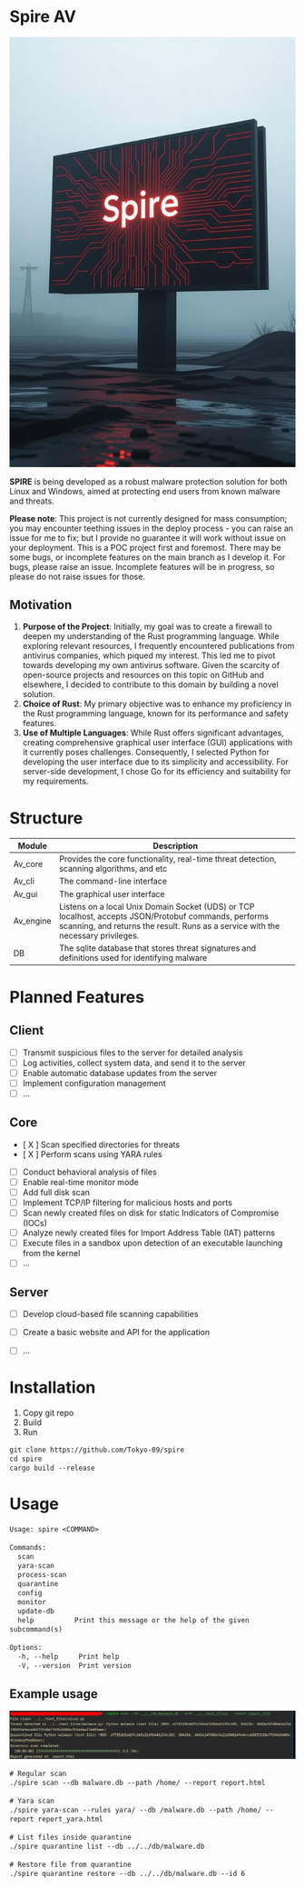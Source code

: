 # Spire AV

![Spire logo](img/spire.jpeg)

**SPIRE** is being developed as a robust malware protection solution for both Linux and Windows, aimed at protecting end users from known malware and threats.

**Please note**: This project is not currently designed for mass consumption; you may encounter teething issues in the deploy process - you can raise an issue for me to fix; but I provide no guarantee it will work without issue on your deployment. This is a POC project first and foremost. There may be some bugs, or incomplete features on the main branch as I develop it. For bugs, please raise an issue. Incomplete features will be in progress, so please do not raise issues for those.

## Motivation

1. **Purpose of the Project**: Initially, my goal was to create a firewall to deepen my understanding of the Rust programming language. While exploring relevant resources, I frequently encountered publications from antivirus companies, which piqued my interest. This led me to pivot towards developing my own antivirus software. Given the scarcity of open-source projects and resources on this topic on GitHub and elsewhere, I decided to contribute to this domain by building a novel solution.
2. **Choice of Rust**: My primary objective was to enhance my proficiency in the Rust programming language, known for its performance and safety features.
3. **Use of Multiple Languages**: While Rust offers significant advantages, creating comprehensive graphical user interface (GUI) applications with it currently poses challenges. Consequently, I selected Python for developing the user interface due to its simplicity and accessibility. For server-side development, I chose Go for its efficiency and suitability for my requirements.

# Structure

| Module | Description |
|--------|-------------|
| Av_core| Provides the core functionality, real-time threat detection, scanning algorithms, and etc |
| Av_cli | The command-line interface |
| Av_gui | The graphical user interface |
| Av_engine| Listens on a local Unix Domain Socket (UDS) or TCP localhost, accepts JSON/Protobuf commands, performs scanning, and returns the result. Runs as a service with the necessary privileges. |
| DB | The sqlite database that stores threat signatures and definitions used for identifying malware |

# Planned Features

## Client

* [  ] Transmit suspicious files to the server for detailed analysis
* [  ] Log activities, collect system data, and send it to the server
* [  ] Enable automatic database updates from the server
* [  ] Implement configuration management
* [  ] ...

## Core

* [ X ] Scan specified directories for threats
* [ X ] Perform scans using YARA rules
* [  ] Conduct behavioral analysis of files
* [  ] Enable real-time monitor mode
* [  ] Add full disk scan
* [  ] Implement TCP/IP filtering for malicious hosts and ports
* [  ] Scan newly created files on disk for static Indicators of Compromise (IOCs)
* [  ] Analyze newly created files for Import Address Table (IAT) patterns
* [  ] Execute files in a sandbox upon detection of an executable launching from the kernel
* [  ] ...

## Server

* [  ] Develop cloud-based file scanning capabilities
* [  ] Create a basic website and API for the application
* [  ] ...


# Installation

1. Copy git repo
2. Build
3. Run

```
git clone https://github.com/Tokyo-09/spire
cd spire
cargo build --release
```


# Usage

```
Usage: spire <COMMAND>

Commands:
  scan
  yara-scan
  process-scan
  quarantine
  config
  monitor
  update-db
  help          Print this message or the help of the given subcommand(s)

Options:
  -h, --help     Print help
  -V, --version  Print version
```

## Example usage

![usage](img/usage.png)

```
# Regular scan
./spire scan --db malware.db --path /home/ --report report.html

# Yara scan
./spire yara-scan --rules yara/ --db /malware.db --path /home/ --report report_yara.html

# List files inside quarantine
./spire quarantine list --db ../../db/malware.db

# Restore file from quarantine
./spire quarantine restore --db ../../db/malware.db --id 6
```
